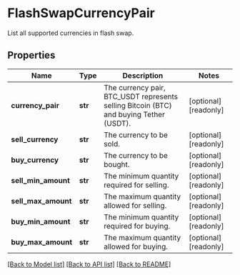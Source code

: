 # FlashSwapCurrencyPair

List all supported currencies in flash swap.
## Properties
Name | Type | Description | Notes
------------ | ------------- | ------------- | -------------
**currency_pair** | **str** | The currency pair, BTC_USDT represents selling Bitcoin (BTC) and buying Tether (USDT). | [optional] [readonly] 
**sell_currency** | **str** | The currency to be sold. | [optional] [readonly] 
**buy_currency** | **str** | The currency to be bought. | [optional] [readonly] 
**sell_min_amount** | **str** | The minimum quantity required for selling. | [optional] [readonly] 
**sell_max_amount** | **str** | The maximum quantity allowed for selling. | [optional] [readonly] 
**buy_min_amount** | **str** | The minimum quantity required for buying. | [optional] [readonly] 
**buy_max_amount** | **str** | The maximum quantity allowed for buying. | [optional] [readonly] 

[[Back to Model list]](../README.md#documentation-for-models) [[Back to API list]](../README.md#documentation-for-api-endpoints) [[Back to README]](../README.md)


